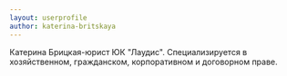 ```yaml
---
layout: userprofile
author: katerina-britskaya
---
```

Катерина Брицкая-юрист ЮК "Лаудис". Специализируется в хозяйственном, гражданском, корпоративном и договорном праве.

